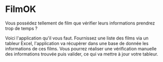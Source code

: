 # FilmOK

Vous possédez tellement de film que vérifier leurs informations prendrez trop de temps ?

Voici l'application qu'il vous faut. Fournissez une liste des films via un tableur Excel, 
l'application va récupèrer dans une base de donnée les informations de ces films.
Vous pourrez réaliser une vérification manuelle des informations trouvée puis valider, ce qui va mettre à jour votre tableur.